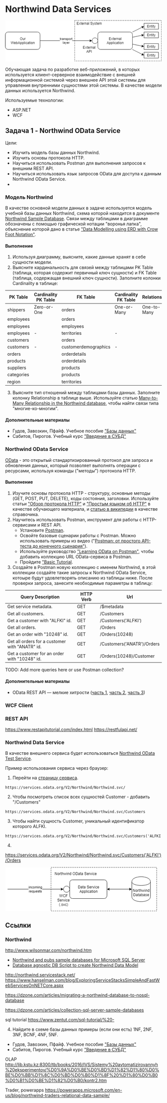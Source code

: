 # Northwind Data Services

![Overview](images/northwind-overview.png)

Обучающая задача по разработке веб-приложений, в которых используется клиент-серверное взаимодействие с внешней информационной системой через внешнее API этой системы для управления внутренними сущностями этой системы. В качестве модели данных используется Northwind.

Используемые технологии:
* ASP.NET
* WCF


## Задача 1 - Northwind OData Service

Цели:

* Изучить модель базы данных Northwind.
* Изучить основы протокола HTTP.
* Научиться использовать Postman для выполнения запросов к внешним REST API.
* Научиться использовать язык запросов OData для доступа к данным Northwind OData Service.
* 


### Модель Northwind

В качестве основной модели данных в задаче используется модель учебной базы данных Northwind, схема которой находится в документе [Northwind Sample Database](https://www.zentut.com/wp-content/uploads/downloads/2013/06/Northwind-Sample-Database-Diagram.pdf). Связи между таблицами в диаграмме обозначены с помощью графической нотации "воронья лапка", объяснение которой дано в статье ["Data Modelling using ERD with Crow Foot Notation"](https://www.codeproject.com/Articles/878359/Data-Modelling-using-ERD-with-Crow-Foot-Notation).


#### Выполнение

1. Используя диаграмму, выясните, какие данные хранят в себе сущности модели.
2. Выясните кардинальность для связей между таблицами PK Table (таблица, которая содержит первичный ключ сущности) и FK Table (таблица, содержащая внешний ключ сущности). Заполните колонки Cardinality в таблице:

| PK Table      | Cardinality PK Table | FK Table             | Cardinality FK Table | Relationship |
| ------------- | -------------------- | -------------------- | -------------------- | ------------ |
| shippers      | Zero-or-One          | orders               |  One-or-Many         | One-to-Many  |
| employees     |                      | orders               |                      |              |
| employees     |                      | employees            |                      |              |
| employees     | -                    | territories          | -                    |              |
| customers     |                      | orders               |                      |              |
| customers     | -                    | customerdemographics | -                    |              |
| orders        |                      | orderdetails         |                      |              |
| products      |                      | orderdetails         |                      |              |
| suppliers     |                      | products             |                      |              |
| categories    |                      | products             |                      |              |
| region        |                      | territories          |                      |              |

3. Выясните тип отношений между таблицами базы данных. Заполните колонку Relationship в таблице выше. Используйте статью [Many-to-Many Relationship in the Northwind database](http://blog.codeontime.com/2012/04/many-to-many-relationship-in-northwind.html), чтобы найти связи типа "многие-ко-многим".


#### Дополнительные материалы

* Гудов, Завозкин, Пфайф. Учебное пособие ["Базы данных"](http://unesco.kemsu.ru/study_work/method/DB/book/index.html)
* Сабитов, Пирогов. Учебный курс ["Введение в СУБД"](https://cmd.inp.nsk.su/~pirogov/DB/slides)


### Northwind OData Service

[OData](https://ru.wikipedia.org/wiki/Open_Data_Protocol) - это открытый стандартизированный протокол для запроса и обновления данных, который позволяет выполнять операции с ресурсами, используя команды ("методы") протокола HTTP.


#### Выполнение

1. Изучите основы протокола HTTP - структуру, основные методы (GET, POST, PUT, DELETE), коды состояния, заголовки. Используйте статьи ["Обзор протокола HTTP"](https://developer.mozilla.org/ru/docs/Web/HTTP/Overview) и ["Простым языком об HTTP"](https://habr.com/ru/post/215117/) в качестве обучающего материала, и [статью в википедии](https://ru.wikipedia.org/wiki/HTTP) в качестве справочика.
2. Научитесь использовать Postman, инструмент для работы с HTTP-сервисами и REST API.
    * Установите [Postman](https://www.getpostman.com/downloads/).
    * Освойте базовые сценарии работы c Postman. Можно использовать примеры из видео ("[Postman: от простого API-теста до конечного сценария"](https://www.youtube.com/watch?v=hGmJMeE_ok0)).
    * Используйте руководство ["Learning OData on Postman"](https://www.odata.org/getting-started/learning-odata-on-postman/), чтобы добавить коллекцию URL OData-сервиса в Postman.
    * Пройдите ["Basic Tutorial](https://www.odata.org/getting-started/basic-tutorial).
3. Создайте в Postman новую коллекцию с именем Northwind, в этой коллекции создайте такие запросы к Northwind OData Service, котоыре будут удовлетворять описанию из таблицы ниже. После проверки запроса, занесите необходимые параметры в таблицу:

| Query Description                                                 | HTTP Verb | Url                        |
| ----------------------------------------------------------------- | --------- | -------------------------- |
| Get service metadata.                                             | GET       | /$metadata                 |
| Get all customers.                                                | GET       | /Customers                 |
| Get a customer with "ALFKI" id.                                   | GET       | /Customers('ALFKI')        |
| Get all orders.                                                   | GET       | /Orders                    |
| Get an order with "10248" id.                                     | GET       | /Orders(10248)             |
| Get all orders for a customer with "ANATR" id.                    | GET       | /Customers('ANATR')/Orders |
| Get a customer for an order with "10248" id.                      | GET       | /Orders(10248)/Customer    |

TODO: Add more queries here or use Postman collection?


#### Дополнительные материалы

* OData REST API — мелкие хитрости ([часть 1](https://habr.com/ru/company/databoom/blog/262937/), [часть 2](https://habr.com/ru/company/databoom/blog/263167/), [часть 3](https://habr.com/ru/company/databoom/blog/263435/))


### WCF Client


### REST API

https://www.restapitutorial.com/index.html
https://restfulapi.net/


### Northwind Data Service

В качестве внешнего сервиса будет использоваться [Northwind OData Test Service](https://services.odata.org/V2/Northwind/Northwind.svc/).

Пример использования сервиса через браузер:

1. Перейти на [страницу сервиса](https://services.odata.org/V2/Northwind/Northwind.svc/).

```
https://services.odata.org/V2/Northwind/Northwind.svc/
```

2. Чтобы посмотреть список всех сущностей Customer - добавить "/Customers"

```
https://services.odata.org/V2/Northwind/Northwind.svc/Customers
```

3. Чтобы найти сущность Customer, уникальный идентификатор которого ALFKI.

```
https://services.odata.org/V2/Northwind/Northwind.svc/Customers('ALFKI')
```

4. 

https://services.odata.org/V2/Northwind/Northwind.svc/Customers('ALFKI')/Orders

![Northwind OData Service](images/northwind-odata-service.png)



## Ссылки

### Northwind

http://www.wilsonmar.com/northwind.htm


* [Northwind and pubs sample databases for Microsoft SQL Server](https://github.com/microsoft/sql-server-samples/tree/master/samples/databases/northwind-pubs)
* [Database agnostic DB Script to create Northwind Data Model](https://github.com/mrin9/northwind)


http://northwind.servicestack.net/
https://www.hanselman.com/blog/ExploringServiceStacksSimpleAndFastWebServicesOnNETCore.aspx


https://dzone.com/articles/migrating-a-northwind-database-to-nosql-database


https://dzone.com/articles/collection-sql-server-sample-databases

sql tutorial
https://www.zentut.com/sql-tutorial/%20-

4. Найдите в схеме базы данных примеры (если они есть) 1NF, 2NF, 3NF, BCNF, 4NF, 5NF.

* Гудов, Завозкин, Пфайф. Учебное пособие ["Базы данных"](http://unesco.kemsu.ru/study_work/method/DB/book/index.html)
* Сабитов, Пирогов. Учебный курс ["Введение в СУБД"](https://cmd.inp.nsk.su/~pirogov/DB/slides)


OLAP
http://lib.kstu.kz:8300/tb/books/2016/IVS/Sistemy%20avtomatizirovannyh%20eksperimentov/%D0%9A%D0%BE%D0%BD%D1%82%D1%80%D0%BE%D0%BB%D1%8C%D0%BD%D0%B0%D1%8F%20%D1%80%D0%B0%D0%B1%D0%BE%D1%82%D0%B0/kontr2.htm

Trader, powerapps
https://powerapps.microsoft.com/en-us/blog/northwind-traders-relational-data-sample/